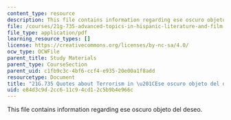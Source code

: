 ```yaml
---
content_type: resource
description: This file contains information regarding ese oscuro objeto del deseo.
file: /courses/21g-735-advanced-topics-in-hispanic-literature-and-film-the-films-of-luis-bunuel-fall-2013/e84d3c9d2cc611c94cd12c5b9b4e966c_MIT21G_735F13_Terrorism.pdf
file_type: application/pdf
learning_resource_types: []
license: https://creativecommons.org/licenses/by-nc-sa/4.0/
ocw_type: OCWFile
parent_title: Study Materials
parent_type: CourseSection
parent_uid: c1fb9c3c-4bf6-ccf4-e935-20e00a1f8add
resourcetype: Document
title: "21G.735 Quotes about Terrorism in \u201CEse oscuro objeto del deseo\""
uid: e84d3c9d-2cc6-11c9-4cd1-2c5b9b4e966c
---
```

This file contains information regarding ese oscuro objeto del deseo.